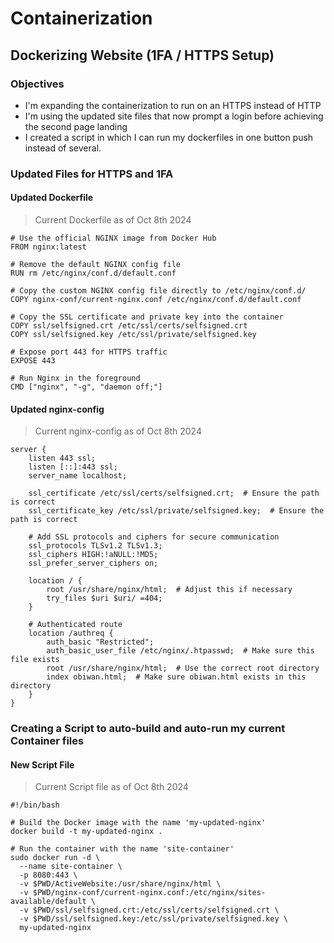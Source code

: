 # Containerization
## Dockerizing Website (1FA / HTTPS Setup)

### Objectives
- I'm expanding the containerization to run on an HTTPS instead of HTTP
- I'm using the updated site files that now prompt a login before achieving the second page landing
- I created a script in which I can run my dockerfiles in one button push instead of several.

### Updated Files for HTTPS and 1FA
#### Updated Dockerfile
> Current Dockerfile as of Oct 8th 2024
```
# Use the official NGINX image from Docker Hub
FROM nginx:latest

# Remove the default NGINX config file
RUN rm /etc/nginx/conf.d/default.conf

# Copy the custom NGINX config file directly to /etc/nginx/conf.d/
COPY nginx-conf/current-nginx.conf /etc/nginx/conf.d/default.conf

# Copy the SSL certificate and private key into the container
COPY ssl/selfsigned.crt /etc/ssl/certs/selfsigned.crt
COPY ssl/selfsigned.key /etc/ssl/private/selfsigned.key

# Expose port 443 for HTTPS traffic
EXPOSE 443

# Run Nginx in the foreground
CMD ["nginx", "-g", "daemon off;"]
```


#### Updated nginx-config
> Current nginx-config as of Oct 8th 2024
```  
server {
    listen 443 ssl;
    listen [::]:443 ssl;
    server_name localhost;

    ssl_certificate /etc/ssl/certs/selfsigned.crt;  # Ensure the path is correct
    ssl_certificate_key /etc/ssl/private/selfsigned.key;  # Ensure the path is correct

    # Add SSL protocols and ciphers for secure communication
    ssl_protocols TLSv1.2 TLSv1.3;
    ssl_ciphers HIGH:!aNULL:!MD5;
    ssl_prefer_server_ciphers on;

    location / {
        root /usr/share/nginx/html;  # Adjust this if necessary
        try_files $uri $uri/ =404;
    }

    # Authenticated route
    location /authreq {
        auth_basic "Restricted";
        auth_basic_user_file /etc/nginx/.htpasswd;  # Make sure this file exists
        root /usr/share/nginx/html;  # Use the correct root directory
        index obiwan.html;  # Make sure obiwan.html exists in this directory
    }
}
```
### Creating a Script to auto-build and auto-run my current Container files
#### New Script File
> Current Script file as of Oct 8th 2024
```
#!/bin/bash

# Build the Docker image with the name 'my-updated-nginx'
docker build -t my-updated-nginx .

# Run the container with the name 'site-container'
sudo docker run -d \
  --name site-container \
  -p 8080:443 \
  -v $PWD/ActiveWebsite:/usr/share/nginx/html \
  -v $PWD/nginx-conf/current-nginx.conf:/etc/nginx/sites-available/default \
  -v $PWD/ssl/selfsigned.crt:/etc/ssl/certs/selfsigned.crt \
  -v $PWD/ssl/selfsigned.key:/etc/ssl/private/selfsigned.key \
  my-updated-nginx
```
